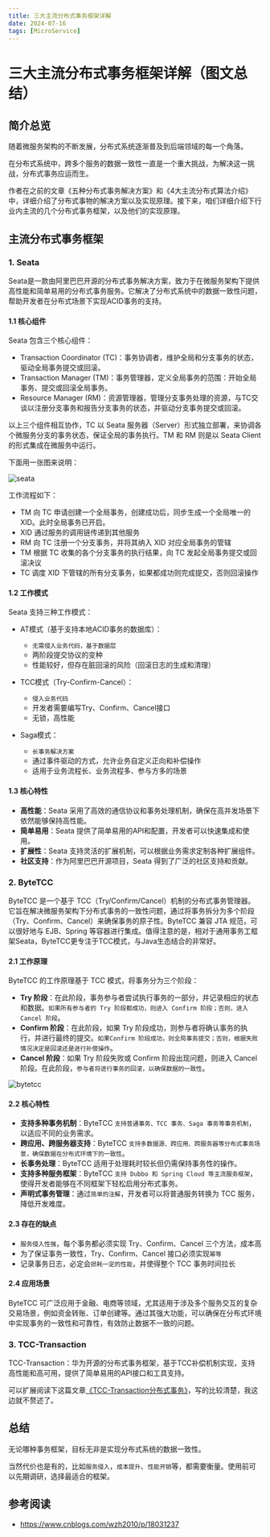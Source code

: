 ```yaml
---
title: 三大主流分布式事务框架详解 
date: 2024-07-16
tags: [MicroService]
---
```


# 三大主流分布式事务框架详解（图文总结） 

## 简介总览

随着微服务架构的不断发展，分布式系统逐渐普及到后端领域的每一个角落。

在分布式系统中，跨多个服务的数据一致性一直是一个重大挑战，为解决这一挑战，分布式事务应运而生。

作者在之前的文章《五种分布式事务解决方案》和《4大主流分布式算法介绍》中，详细介绍了分布式事物的解决方案以及实现原理。接下来，咱们详细介绍下行业内主流的几个分布式事务框架，以及他们的实现原理。

## 主流分布式事务框架

### 1. Seata

Seata是一款由阿里巴巴开源的分布式事务解决方案，致力于在微服务架构下提供高性能和简单易用的分布式事务服务。它解决了分布式系统中的数据一致性问题，帮助开发者在分布式场景下实现ACID事务的支持。

#### 1.1 核心组件

Seata 包含三个核心组件：

- Transaction Coordinator (TC)：事务协调者，维护全局和分支事务的状态，驱动全局事务提交或回滚。
- Transaction Manager (TM)：事务管理器，定义全局事务的范围：开始全局事务、提交或回滚全局事务。
- Resource Manager (RM)：资源管理器，管理分支事务处理的资源，与TC交谈以注册分支事务和报告分支事务的状态，并驱动分支事务提交或回滚。

以上三个组件相互协作，TC 以 Seata 服务器（Server）形式独立部署，来协调各个微服务分支的事务状态，保证全局的事务执行。TM 和 RM 则是以 Seata Client 的形式集成在微服务中运行。

下面用一张图来说明：

![seata](https://img2024.cnblogs.com/blog/167509/202406/167509-20240623122255494-1333209617.png)

工作流程如下：

- TM 向 TC 申请创建一个全局事务，创建成功后，同步生成一个全局唯一的 XID。此时全局事务已开启。
- XID 通过服务的调用链传递到其他服务
- RM 向 TC 注册一个分支事务，并将其纳入 XID 对应全局事务的管辖
- TM 根据 TC 收集的各个分支事务的执行结果，向 TC 发起全局事务提交或回滚决议
- TC 调度 XID 下管辖的所有分支事务，如果都成功则完成提交，否则回滚操作

#### 1.2 工作模式

Seata 支持三种工作模式：

- AT模式（基于支持本地ACID事务的数据库）：

  - `无需侵入业务代码，基于数据层`
  - 两阶段提交协议的变种
  - 性能较好，但存在脏回滚的风险（回滚日志的生成和清理）

- TCC模式（Try-Confirm-Cancel）：

  - `侵入业务代码`
  - 开发者需要编写Try、Confirm、Cancel接口
  - 无锁，高性能

- Saga模式：

  - `长事务解决方案`
  - 通过事件驱动的方式，允许业务自定义正向和补偿操作
  - 适用于业务流程长、业务流程多、参与方多的场景

#### 1.3 核心特性

- **高性能**：Seata 采用了高效的通信协议和事务处理机制，确保在高并发场景下依然能够保持高性能。
- **简单易用**：Seata 提供了简单易用的API和配置，开发者可以快速集成和使用。
- **扩展性**：Seata 支持灵活的扩展机制，可以根据业务需求定制各种扩展组件。
- **社区支持**：作为阿里巴巴开源项目，Seata 得到了广泛的社区支持和贡献。

### 2. ByteTCC

ByteTCC 是一个基于 TCC（Try/Confirm/Cancel）机制的分布式事务管理器。它旨在解决微服务架构下分布式事务的一致性问题，通过将事务拆分为多个阶段（Try、Confirm、Cancel）来确保事务的原子性。ByteTCC 兼容 JTA 规范，可以很好地与 EJB、Spring 等容器进行集成。值得注意的是，相对于通用事务工框架Seata，ByteTCC更专注于TCC模式，与Java生态结合的非常好。

#### 2.1 工作原理

ByteTCC 的工作原理基于 TCC 模式，将事务分为三个阶段：

- **Try 阶段**：在此阶段，事务参与者尝试执行事务的一部分，并记录相应的状态和数据。`如果所有参与者的 Try 阶段都成功，则进入 Confirm 阶段；否则，进入 Cancel 阶段`。
- **Confirm 阶段**：在此阶段，如果 Try 阶段成功，则参与者将确认事务的执行，并进行最终的提交。`如果Confirm 阶段成功，则全局事务提交；否则，根据失败情况决定是回滚还是进行补偿操作`。
- **Cancel 阶段**：如果 Try 阶段失败或 Confirm 阶段出现问题，则进入 Cancel 阶段。在此阶段，`参与者将进行事务的回滚，以确保数据的一致性`。

![bytetcc](https://img2024.cnblogs.com/blog/167509/202406/167509-20240623124739214-1905562691.png)

#### 2.2 核心特性

- **支持多种事务机制**：ByteTCC `支持普通事务、TCC 事务、Saga 事务等事务机制`，以适应不同的业务需求。
- **跨应用、跨服务器支持**：ByteTCC `支持多数据源、跨应用、跨服务器等分布式事务场景，确保数据在分布式环境下的一致性`。
- **长事务处理**：ByteTCC 适用于处理耗时较长但仍需保持事务性的操作。
- **支持多种服务框架**：ByteTCC `支持 Dubbo 和 Spring Cloud 等主流服务框架`，使得开发者能够在不同框架下轻松启用分布式事务。
- **声明式事务管理**：通过`简单的注解`，开发者可以将普通服务转换为 TCC 服务，降低开发难度。

#### 2.3 存在的缺点

- `服务侵入性强`，每个事务都必须实现 Try、Confirm、Cancel 三个方法，成本高
- 为了保证事务一致性，Try、Confirm、Cancel 接口必须实现`幂等`
- 记录事务日志，必定会`损耗一定的性能`，并使得整个 TCC 事务时间拉长

#### 2.4 应用场景

ByteTCC 可广泛应用于金融、电商等领域，尤其适用于涉及多个服务交互的复杂交易场景，例如资金转账、订单创建等。通过其强大功能，可以确保在分布式环境中实现事务的一致性和可靠性，有效防止数据不一致的问题。


### 3. TCC-Transaction

TCC-Transaction：华为开源的分布式事务框架，基于TCC补偿机制实现，支持高性能和高可用，提供了简单易用的API接口和工具支持。

可以扩展阅读下这篇文章[《TCC-Transaction分布式事务》](https://www.cnblogs.com/LBJboy/tag/Tcc-transaction%E4%BA%8B%E5%8A%A1/)，写的比较清楚，我这边就不赘述了。

## 总结

无论哪种事务框架，目标无非是实现分布式系统的数据一致性。

当然代价也是有的，比如`服务侵入`，`成本提升`、`性能开销`等，都需要衡量。使用前可以先期调研，选择最适合的框架。

## 参考阅读

- https://www.cnblogs.com/wzh2010/p/18031237
